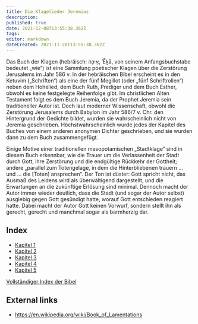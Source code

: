 ```yaml
---
title: Die Klagelieder Jeremias
description: 
published: true
date: 2021-12-08T13:55:38.362Z
tags: 
editor: markdown
dateCreated: 2021-11-28T13:55:38.362Z
---
```


Das Buch der Klagen (hebräisch: אֵיכָה, ʾĒḵā, von seinem Anfangsbuchstabe bedeutet „wie“) ist eine Sammlung poetischer Klagen über die Zerstörung Jerusalems im Jahr 586 v. In der hebräischen Bibel erscheint es in den Ketuvim („Schriften“) als eine der fünf Megillot (oder „fünf Schriftrollen“) neben dem Hohelied, dem Buch Ruth, Prediger und dem Buch Esther, obwohl es keine festgelegte Reihenfolge gibt. Im christlichen Alten Testament folgt es dem Buch Jeremia, da der Prophet Jeremia sein traditioneller Autor ist. Doch laut moderner Wissenschaft, obwohl die Zerstörung Jerusalems durch Babylon im Jahr 586/7 v. Chr. den Hintergrund der Gedichte bildet, wurden sie wahrscheinlich nicht von Jeremia geschrieben. Höchstwahrscheinlich wurde jedes der Kapitel des Buches von einem anderen anonymen Dichter geschrieben, und sie wurden dann zu dem Buch zusammengefügt.

Einige Motive einer traditionellen mesopotamischen „Stadtklage“ sind in diesem Buch erkennbar, wie die Trauer um die Verlassenheit der Stadt durch Gott, ihre Zerstörung und die endgültige Rückkehr der Gottheit; andere „parallel zum Totengelage, in dem die Hinterbliebenen trauern … und … die [Toten] ansprechen“. Der Ton ist düster: Gott spricht nicht, das Ausmaß des Leidens wird als überwältigend dargestellt, und die Erwartungen an die zukünftige Erlösung sind minimal. Dennoch macht der Autor immer wieder deutlich, dass die Stadt (und sogar der Autor selbst) ausgiebig gegen Gott gesündigt hatte, worauf Gott entschieden reagiert hatte. Dabei macht der Autor Gott keinen Vorwurf, sondern stellt ihn als gerecht, gerecht und manchmal sogar als barmherzig dar.

## Index

- [Kapitel 1](/de/Bible/Lamentations/1)
- [Kapitel 2](/de/Bible/Lamentations/2)
- [Kapitel 3](/de/Bible/Lamentations/3)
- [Kapitel 4](/de/Bible/Lamentations/4)
- [Kapitel 5](/de/Bible/Lamentations/5)



[Vollständiger Index der Bibel](/de/index/bible)


## External links

- https://en.wikipedia.org/wiki/Book_of_Lamentations